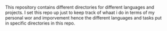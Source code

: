 This repository contains different directories for different languages and projects.
I set this repo up just to keep track of whaat i do in terms of my personal wor and imporvement hence the different languages and tasks put in specific directories in this repo.
